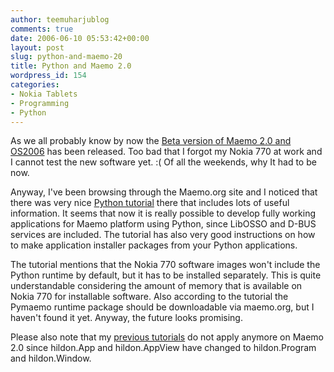 ```yaml
---
author: teemuharjublog
comments: true
date: 2006-06-10 05:53:42+00:00
layout: post
slug: python-and-maemo-20
title: Python and Maemo 2.0
wordpress_id: 154
categories:
- Nokia Tablets
- Programming
- Python
---
```


As we all probably know by now the [Beta version of Maemo 2.0 and OS2006](http://maemo.org/downloads/releases.html#maemo20beta) has been released. Too bad that I forgot my Nokia 770 at work and I cannot test the new software yet. :( Of all the weekends, why It had to be now.

Anyway, I've been browsing through the Maemo.org site and I noticed that there was very nice [Python tutorial](http://maemo.org/platform/docs/pymaemo/python_maemo_howto.html) there that includes lots of useful information. It seems that now it is really possible to develop fully working applications for Maemo platform using Python, since LibOSSO and D-BUS services are included. The tutorial has also very good instructions on how to make application installer packages from your Python applications.

The tutorial mentions that the Nokia 770 software images won't include the Python runtime by default, but it has to be installed separately. This is quite understandable considering the amount of memory that is available on Nokia 770 for installable software. Also according to the tutorial the Pymaemo runtime package should be downloadable via maemo.org, but I haven't found it yet. Anyway, the future looks promising.

Please also note that my [previous tutorials](http://www.teemuharju.net/pymaemo-tutorials/) do not apply anymore on Maemo 2.0 since hildon.App and hildon.AppView have changed to hildon.Program and hildon.Window.
